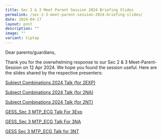 ```yaml
---
title: Sec 2 & 3 Meet Parent Session 2024 Briefing Slides
permalink: /sec-2-3-meet-parent-session-2024-briefing-slides/
date: 2024-04-17
layout: post
description: ""
image: ""
variant: tiptap
---
```

<p>Dear parents/guardians,</p>
<p>Thank you for the overwhelming response to our Sec 2 &amp; 3 Meet-Parent-Session
on 12 Apr 2024. We hope you found the session useful. Here are the slides
shared by the respective presenters:</p>
<p><a href="/files/Subject_Combinations_2024_Talk__for_2EXP____For_website.pdf" rel="noopener noreferrer nofollow" target="_blank">Subject Combinations 2024 Talk (for 2EXP)</a>
</p>
<p><a href="/files/Subject_Combinations_2024_Talk__for_2NA___For_website.pdf" rel="noopener noreferrer nofollow" target="_blank">Subject Combinations 2024 Talk (for 2NA)</a>
</p>
<p><a href="/files/Subject_Combinations_2024_Talk__for_2NT___for_website.pdf" rel="noopener noreferrer nofollow" target="_blank">Subject Combinations 2024 Talk (for 2NT)</a>
</p>
<p><a href="/files/GESS_Sec_3_MTP_ECG_Talk_For_3Exp__Website_.pdf" rel="noopener noreferrer nofollow" target="_blank">GESS_Sec 3 MTP_ECG Talk For 3Exp</a>
</p>
<p><a href="/files/GESS_Sec_3_MTP_ECG_Talk_For_3NA__Website_.pdf" rel="noopener noreferrer nofollow" target="_blank">GESS_Sec 3 MTP_ECG Talk For 3NA</a>
</p>
<p><a href="/files/GESS_Sec_3_MTP_ECG_Talk_for_3NT__Website_.pdf" rel="noopener noreferrer nofollow" target="_blank">GESS Sec 3 MTP_ECG Talk for 3NT</a>
</p>
<p></p>
<p></p>
<p></p>
<p></p>
<p></p>